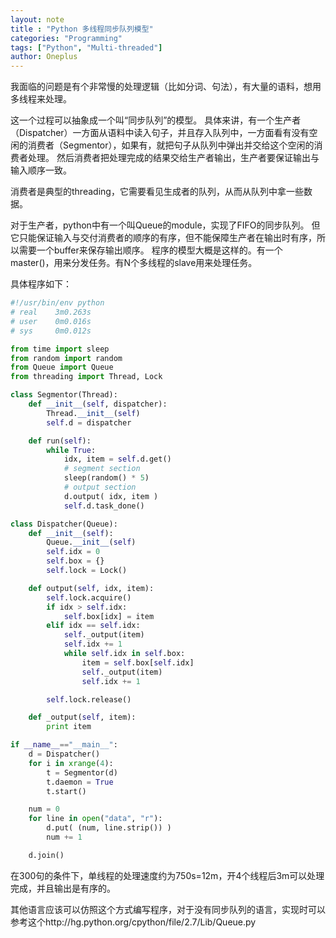```yaml
---
layout: note
title : "Python 多线程同步队列模型"
categories: "Programming"
tags: ["Python", "Multi-threaded"]
author: Oneplus
---
```

我面临的问题是有个非常慢的处理逻辑（比如分词、句法），有大量的语料，想用多线程来处理。

这一个过程可以抽象成一个叫“同步队列”的模型。
具体来讲，有一个生产者（Dispatcher）一方面从语料中读入句子，并且存入队列中，一方面看有没有空闲的消费者（Segmentor），如果有，就把句子从队列中弹出并交给这个空闲的消费者处理。
然后消费者把处理完成的结果交给生产者输出，生产者要保证输出与输入顺序一致。

消费者是典型的threading，它需要看见生成者的队列，从而从队列中拿一些数据。

对于生产者，python中有一个叫Queue的module，实现了FIFO的同步队列。
但它只能保证输入与交付消费者的顺序的有序，但不能保障生产者在输出时有序，所以需要一个buffer来保存输出顺序。
程序的模型大概是这样的。有一个master()，用来分发任务。有N个多线程的slave用来处理任务。

具体程序如下：

~~~python
#!/usr/bin/env python
# real    3m0.263s
# user    0m0.016s
# sys     0m0.012s

from time import sleep
from random import random
from Queue import Queue
from threading import Thread, Lock

class Segmentor(Thread):
    def __init__(self, dispatcher):
        Thread.__init__(self)
        self.d = dispatcher

    def run(self):
        while True:
            idx, item = self.d.get()
            # segment section
            sleep(random() * 5)
            # output section
            d.output( idx, item )
            self.d.task_done()

class Dispatcher(Queue):
    def __init__(self):
        Queue.__init__(self)
        self.idx = 0
        self.box = {}
        self.lock = Lock()

    def output(self, idx, item):
        self.lock.acquire()
        if idx > self.idx:
            self.box[idx] = item
        elif idx == self.idx:
            self._output(item)
            self.idx += 1
            while self.idx in self.box:
                item = self.box[self.idx]
                self._output(item)
                self.idx += 1

        self.lock.release()

    def _output(self, item):
        print item

if __name__=="__main__":
    d = Dispatcher()
    for i in xrange(4):
        t = Segmentor(d)
        t.daemon = True
        t.start()

    num = 0
    for line in open("data", "r"):
        d.put( (num, line.strip()) )
        num += 1

    d.join()
~~~

在300句的条件下，单线程的处理速度约为750s=12m，开4个线程后3m可以处理完成，并且输出是有序的。

其他语言应该可以仿照这个方式编写程序，对于没有同步队列的语言，实现时可以参考这个http://hg.python.org/cpython/file/2.7/Lib/Queue.py


